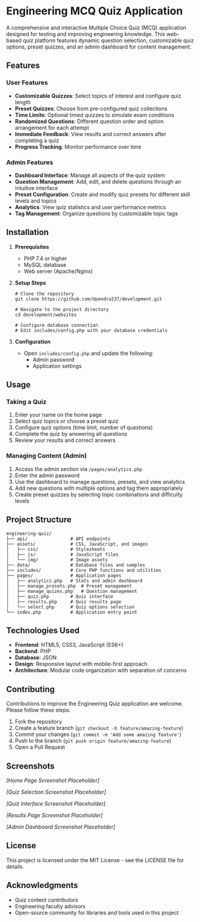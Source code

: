 # Engineering MCQ Quiz Application

A comprehensive and interactive Multiple Choice Quiz (MCQ) application designed for testing and improving engineering knowledge. This web-based quiz platform features dynamic question selection, customizable quiz options, preset quizzes, and an admin dashboard for content management.

## Features

### User Features
- **Customizable Quizzes**: Select topics of interest and configure quiz length
- **Preset Quizzes**: Choose from pre-configured quiz collections
- **Time Limits**: Optional timed quizzes to simulate exam conditions
- **Randomized Questions**: Different question order and option arrangement for each attempt
- **Immediate Feedback**: View results and correct answers after completing a quiz
- **Progress Tracking**: Monitor performance over time

### Admin Features
- **Dashboard Interface**: Manage all aspects of the quiz system
- **Question Management**: Add, edit, and delete questions through an intuitive interface
- **Preset Configuration**: Create and modify quiz presets for different skill levels and topics
- **Analytics**: View quiz statistics and user performance metrics
- **Tag Management**: Organize questions by customizable topic tags

## Installation

1. **Prerequisites**
   - PHP 7.4 or higher
   - MySQL database
   - Web server (Apache/Nginx)

2. **Setup Steps**
   ```
   # Clone the repository
   git clone https://github.com/Upendra237/development.git
   
   # Navigate to the project directory
   cd development/websites
   
   # Configure database connection
   # Edit includes/config.php with your database credentials
   ```

3. **Configuration**
   - Open `includes/config.php` and update the following:
     - Admin password
     - Application settings

## Usage

### Taking a Quiz
1. Enter your name on the home page
2. Select quiz topics or choose a preset quiz
3. Configure quiz options (time limit, number of questions)
4. Complete the quiz by answering all questions
5. Review your results and correct answers

### Managing Content (Admin)
1. Access the admin section via `/pages/analytics.php`
2. Enter the admin password
3. Use the dashboard to manage questions, presets, and view analytics
4. Add new questions with multiple options and tag them appropriately
5. Create preset quizzes by selecting topic combinations and difficulty levels

## Project Structure

```
engineering-quiz/
├── api/                # API endpoints
├── assets/             # CSS, JavaScript, and images
│   ├── css/            # Stylesheets
│   ├── js/             # JavaScript files
│   └── img/            # Image assets
├── data/               # Database files and samples
├── includes/           # Core PHP functions and utilities
├── pages/              # Application pages
│   ├── analytics.php   # Stats and admin dashboard
│   ├── manage_presets.php  # Preset management
│   ├── manage_quizes.php   # Question management
│   ├── quiz.php        # Quiz interface
│   ├── results.php     # Quiz results page
│   └── select.php      # Quiz options selection
└── index.php           # Application entry point
```

## Technologies Used

- **Frontend**: HTML5, CSS3, JavaScript (ES6+)
- **Backend**: PHP
- **Database**: JSON
- **Design**: Responsive layout with mobile-first approach
- **Architecture**: Modular code organization with separation of concerns

## Contributing

Contributions to improve the Engineering Quiz application are welcome. Please follow these steps:

1. Fork the repository
2. Create a feature branch (`git checkout -b feature/amazing-feature`)
3. Commit your changes (`git commit -m 'Add some amazing feature'`)
4. Push to the branch (`git push origin feature/amazing-feature`)
5. Open a Pull Request

## Screenshots

*[Home Page Screenshot Placeholder]*

*[Quiz Selection Screenshot Placeholder]*

*[Quiz Interface Screenshot Placeholder]*

*[Results Page Screenshot Placeholder]*

*[Admin Dashboard Screenshot Placeholder]*

## License

This project is licensed under the MIT License - see the LICENSE file for details.

## Acknowledgments

- Quiz content contributors
- Engineering faculty advisors
- Open-source community for libraries and tools used in this project 